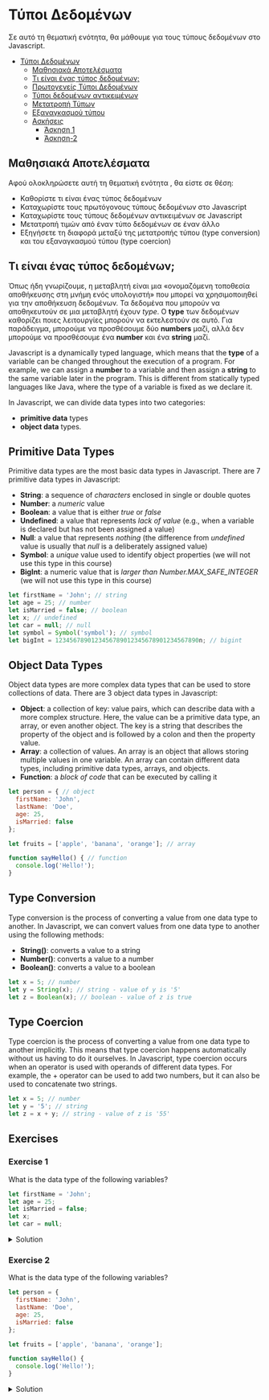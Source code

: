# Τύποι Δεδομένων

Σε αυτό τη θεματική ενότητα, θα μάθουμε για τους τύπους δεδομένων στο Javascript.

- [Τύποι Δεδομένων](#Τύποι-Δεδομένων)
  - [Μαθησιακά Αποτελέσματα](#Μαθησιακά-Αποτελέσματα)
  - [Τι είναι ένας τύπος δεδομένων;](#Τι-είναι-ένας-τύπος-δεδομένων-;)
  - [Πρωτογενείς Τύποι Δεδομένων](#Πρωτογενείς-Τύποι-Δεδομένων)
  - [Τύποι δεδομένων αντικειμένων](#Τύποι-δεδομένων-αντικειμένων)
  - [Μετατροπή Τύπων](#Μετατροπή-Τύπων)
  - [Εξαναγκασμού τύπου](#Εξαναγκασμού-τύπου)
  - [Ασκήσεις](#Ασκήσεις)
    - [Άσκηση 1](#Άσκηση-1)
    - [Άσκηση-2](#Άσκηση-2)

## Μαθησιακά Αποτελέσματα

Αφού ολοκληρώσετε αυτή τη θεματική ενότητα , θα είστε σε θέση:
- Καθορίστε τι είναι ένας τύπος δεδομένων
- Καταχωρίστε τους πρωτόγονους τύπους δεδομένων στο Javascript
- Καταχωρίστε τους τύπους δεδομένων αντικειμένων σε Javascript
- Μετατροπή τιμών από έναν τύπο δεδομένων σε έναν άλλο
- Εξηγήσετε τη διαφορά μεταξύ της μετατροπής τύπου (type conversion) και του εξαναγκασμού τύπου (type coercion)

## Τι είναι ένας τύπος δεδομένων;

Όπως ήδη γνωρίζουμε, η μεταβλητή είναι μια «ονομαζόμενη τοποθεσία αποθήκευσης στη μνήμη ενός υπολογιστή» που μπορεί να χρησιμοποιηθεί για την αποθήκευση δεδομένων. Τα δεδομένα που μπορούν να αποθηκευτούν σε μια μεταβλητή έχουν *type*.  Ο **type** των δεδομένων καθορίζει ποιες λειτουργίες μπορούν να εκτελεστούν σε αυτό. Για παράδειγμα, μπορούμε να προσθέσουμε δύο **numbers** μαζί, αλλά δεν μπορούμε να προσθέσουμε ένα **number** και ένα  **string** μαζί.

Javascript is a dynamically typed language, which means that the **type** of a variable can be changed throughout the execution of a program. For example, we can assign a **number** to a variable and then assign a **string** to the same variable later in the program. This is different from statically typed languages like Java, where the type of a variable is fixed as we declare it.

In Javascript, we can divide data types into two categories: 
- **primitive data** types
- **object data** types.

## Primitive Data Types

Primitive data types are the most basic data types in Javascript. There are 7 primitive data types in Javascript:

- **String**: a sequence of *characters* enclosed in single or double quotes
- **Number**: a *numeric* value
- **Boolean**: a value that is either *true* or *false*
- **Undefined**: a value that represents *lack of value* (e.g., when a variable is declared but has not been assigned a value)
- **Null**: a value that represents *nothing* (the difference from *undefined* value is usually that *null* is a deliberately assigned value)
- **Symbol**: a *unique* value used to identify object properties (we will not use this type in this course)
- **BigInt**: a numeric value that is *larger than Number.MAX_SAFE_INTEGER* (we will not use this type in this course)

```javascript
let firstName = 'John'; // string
let age = 25; // number
let isMarried = false; // boolean
let x; // undefined
let car = null; // null
let symbol = Symbol('symbol'); // symbol
let bigInt = 1234567890123456789012345678901234567890n; // bigint
```

## Object Data Types

Object data types are more complex data types that can be used to store collections of data. There are 3 object data types in Javascript:

- **Object**: a collection of key: value pairs, which can describe data with a more complex structure. Here, the value can be a primitive data type, an array, or even another object. The key is a string that describes the property of the object and is followed by a colon and then the property value.
- **Array**: a collection of values. An array is an object that allows storing multiple values in one variable. An array can contain different data types, including primitive data types, arrays, and objects.
- **Function**: a *block of code* that can be executed by calling it

```javascript
let person = { // object
  firstName: 'John',
  lastName: 'Doe',
  age: 25,
  isMarried: false
};

let fruits = ['apple', 'banana', 'orange']; // array

function sayHello() { // function
  console.log('Hello!');
}
```

## Type Conversion

Type conversion is the process of converting a value from one data type to another. In Javascript, we can convert values from one data type to another using the following methods:

- **String()**: converts a value to a string
- **Number()**: converts a value to a number
- **Boolean()**: converts a value to a boolean

```javascript
let x = 5; // number
let y = String(x); // string - value of y is '5'
let z = Boolean(x); // boolean - value of z is true
```

## Type Coercion

Type coercion is the process of converting a value from one data type to another implicitly. This means that type coercion happens automatically without us having to do it ourselves. In Javascript, type coercion occurs when an operator is used with operands of different data types. For example, the + operator can be used to add two numbers, but it can also be used to concatenate two strings.

```javascript
let x = 5; // number
let y = '5'; // string
let z = x + y; // string - value of z is '55'
```

## Exercises

### Exercise 1

What is the data type of the following variables?

```javascript
let firstName = 'John';
let age = 25;
let isMarried = false;
let x;
let car = null;
```

<details>
<summary>Solution</summary>

- `firstName` is a string
- `age` is a number
- `isMarried` is a boolean
- `x` is undefined
- `car` is null

</details>

### Exercise 2

What is the data type of the following variables?

```javascript
let person = {
  firstName: 'John',
  lastName: 'Doe',
  age: 25,
  isMarried: false
};

let fruits = ['apple', 'banana', 'orange'];

function sayHello() {
  console.log('Hello!');
}
```

<details>
<summary>Solution</summary>

- `person` is an object
  - `firstName`, `lastName`, `age`, and `isMarried` are properties of the `person` object
  - `firstName`, `lastName` are strings
  - `age` is a number
  - `isMarried` is a boolean
- `fruits` is an array
  - `apple`, `banana`, and `orange` are elements of the `fruits` array
  - `apple`, `banana`, and `orange` are strings
- `sayHello` is a function
  - 'Hello!' is a string

</details>
